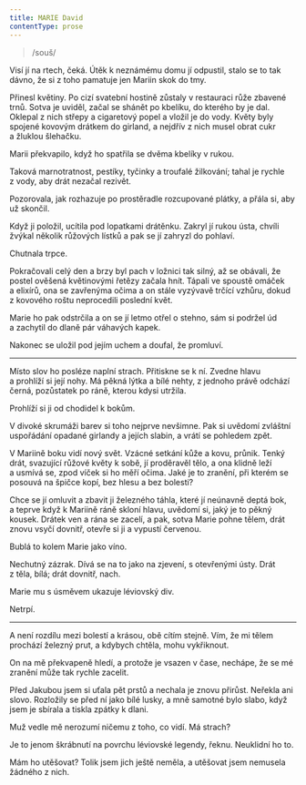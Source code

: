 ```yaml
---
title: MARIE David
contentType: prose
---
```


<section>

> /souš/

Visí jí na rtech, čeká. Útěk k neznámému domu jí odpustil, stalo se to tak dávno, že si z toho pamatuje jen Mariin skok do tmy.

Přinesl květiny. Po cizí svatební hostině zůstaly v restauraci růže zbavené trnů. Sotva je uviděl, začal se shánět po kbelíku, do kterého by je dal. Oklepal z nich střepy a cigaretový popel a vložil je do vody. Květy byly spojené kovovým drátkem do girland, a nejdřív z nich musel obrat cukr a žluklou šlehačku.

Marii překvapilo, když ho spatřila se dvěma kbelíky v rukou.

Taková marnotratnost, pestíky, tyčinky a troufalé žilkování; tahal je rychle z vody, aby drát nezačal rezivět.

Pozorovala, jak rozhazuje po prostěradle rozcupované plátky, a přála si, aby už skončil.

Když ji položil, ucítila pod lopatkami drátěnku. Zakryl jí rukou ústa, chvíli žvýkal několik růžových lístků a pak se jí zahryzl do pohlaví.

Chutnala trpce.

Pokračovali celý den a brzy byl pach v ložnici tak silný, až se obávali, že postel ověšená květinovými řetězy začala hnít. Tápali ve spoustě omáček a elixírů, ona se zavřenýma očima a on stále vyzývavě trčící vzhůru, dokud z kovového roštu neprocedili poslední květ.

Marie ho pak odstrčila a on se jí letmo otřel o stehno, sám si podržel úd a zachytil do dlaně pár váhavých kapek.

Nakonec se uložil pod jejím uchem a doufal, že promluví.

* * *

Místo slov ho posléze naplní strach. Přitiskne se k ní. Zvedne hlavu a prohlíží si její nohy. Má pěkná lýtka a bílé nehty, z jednoho právě odchází černá, pozůstatek po ráně, kterou kdysi utržila.

Prohlíží si ji od chodidel k bokům.

V divoké skrumáži barev si toho nejprve nevšimne. Pak si uvědomí zvláštní uspořádání opadané girlandy a jejích slabin, a vrátí se pohledem zpět.

V Mariině boku vidí nový svět. Vzácné setkání kůže a kovu, průnik. Tenký drát, svazující růžové květy k sobě, jí proděravěl tělo, a ona klidně leží a usmívá se, zpod víček si ho měří očima. Jaké je to zranění, při kterém se posouvá na špičce kopí, bez hlesu a bez bolesti?

Chce se jí omluvit a zbavit ji železného táhla, které jí neúnavně deptá bok, a teprve když k Mariině ráně skloní hlavu, uvědomí si, jaký je to pěkný kousek. Drátek ven a rána se zacelí, a pak, sotva Marie pohne tělem, drát znovu vsyčí dovnitř, otevře si ji a vypustí červenou.

Bublá to kolem Marie jako víno.

Nechutný zázrak. Dívá se na to jako na zjevení, s otevřenými ústy. Drát z těla, bílá; drát dovnitř, nach.

Marie mu s úsměvem ukazuje léviovský div.

Netrpí.

* * *

A není rozdílu mezi bolestí a krásou, obě cítím stejně. Vím, že mi tělem prochází železný prut, a kdybych chtěla, mohu vykřiknout.

On na mě překvapeně hledí, a protože je vsazen v čase, nechápe, že se mé zranění může tak rychle zacelit.

Před Jakubou jsem si uťala pět prstů a nechala je znovu přirůst. Neřekla ani slovo. Rozložily se před ní jako bílé lusky, a mně samotné bylo slabo, když jsem je sbírala a tiskla zpátky k dlani.

Muž vedle mě nerozumí ničemu z toho, co vidí. Má strach?

Je to jenom škrábnutí na povrchu léviovské legendy, řeknu. Neuklidní ho to.

Mám ho utěšovat? Tolik jsem jich ještě neměla, a utěšovat jsem nemusela žádného z nich.

</section>
